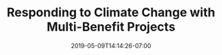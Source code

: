 ---
weight: 2
title: "Responding to Climate Change with Multi-Benefit Projects"
date: 2019-05-09T14:14:26-07:00
Description: ""
Tags: []
Categories: []
heldAt: "March 2019"
draft: false
---